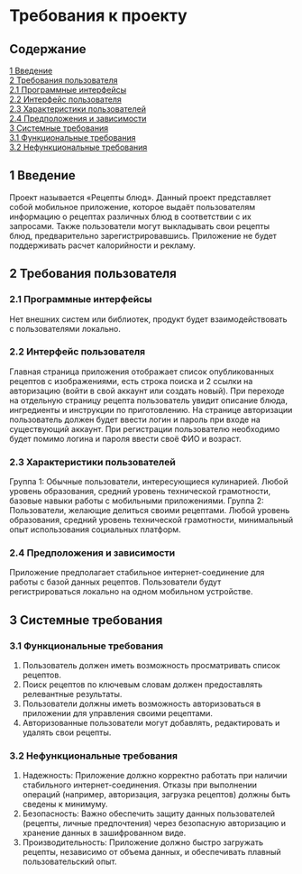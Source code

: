 # Требования к проекту

## Содержание

[1 Введение](#1)  
[2 Требования пользователя](#2)  
[2.1 Программные интерфейсы](#21)  
[2.2 Интерфейс пользователя](#22)  
[2.3 Характеристики пользователей](#23)  
[2.4 Предположения и зависимости](#24)  
[3 Системные требования](#3)  
[3.1 Функциональные требования](#31)  
[3.2 Нефункциональные требования](#32)  

<a name="1"/>

## 1 Введение

Проект называется «Рецепты блюд».
Данный проект представляет собой мобильное приложение, которое выдаёт пользователям информацию о рецептах различных блюд в соответствии с их запросами. Также пользователи могут выкладывать свои рецепты блюд, предварительно зарегистрировавшись. 
Приложение не будет поддерживать расчет калорийности и рекламу.

<a name="2"/>

## 2 Требования пользователя

<a name="21"/>

### 2.1 Программные интерфейсы
Нет внешних систем или библиотек, продукт будет взаимодействовать с пользователями локально.

<a name="22"/>

### 2.2 Интерфейс пользователя
Главная страница приложения отображает список опубликованных рецептов с изображениями, есть строка поиска и 2 ссылки на авторизацию (войти в свой аккаунт или создать новый). При переходе на отдельную страницу рецепта пользователь увидит описание блюда, ингредиенты и инструкции по приготовлению.
На странице авторизации пользователь должен будет ввести логин и пароль при входе на существующий аккаунт. При регистрации пользователю необходимо будет помимо логина и пароля ввести своё ФИО и возраст.

<a name="23"/>

### 2.3 Характеристики пользователей
Группа 1: Обычные пользователи, интересующиеся кулинарией. Любой уровень образования, средний уровень технической грамотности, базовые навыки работы с мобильными приложениями.
Группа 2: Пользователи, желающие делиться своими рецептами. Любой уровень образования, средний уровень технической грамотности, минимальный опыт использования социальных платформ.

<a name="24"/>

### 2.4 Предположения и зависимости
Приложение предполагает стабильное интернет-соединение для работы с базой данных рецептов.
Пользователи будут регистрироваться локально на одном мобильном устройстве.

<a name="3"/>

## 3 Системные требования

<a name="31"/>

### 3.1 Функциональные требования

1. Пользователь должен иметь возможность просматривать список рецептов.
2. Поиск рецептов по ключевым словам должен предоставлять релевантные результаты.
3. Пользователи должны иметь возможность авторизоваться в приложении для управления своими рецептами.
4. Авторизованные пользователи могут добавлять, редактировать и удалять свои рецепты.

<a name="32"/>

### 3.2	Нефункциональные требования

1. Надежность: Приложение должно корректно работать при наличии стабильного интернет-соединения. Отказы при выполнении операций (например, авторизация, загрузка рецептов) должны быть сведены к минимуму.
2. Безопасность: Важно обеспечить защиту данных пользователей (рецепты, личные предпочтения) через безопасную авторизацию и хранение данных в зашифрованном виде.
3. Производительность: Приложение должно быстро загружать рецепты, независимо от объема данных, и обеспечивать плавный пользовательский опыт.

